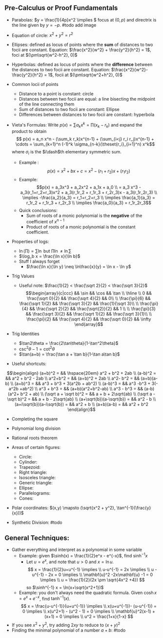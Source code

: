 ## Pre-Calculus or Proof Fundamentals
- Parabolas: $y = \frac{1}{4p}x^2 \implies $ focus at $(0, p)$ and directrix is the line given by $y = -p$. #todo add image

- Equation of circle: $x^2+y^2=r^2$

- Ellipses: defined as locus of points where the **sum** of distances to two focii are constant. Equation: $\frac{x^2}{w^2} + \frac{y^2}{h^2} = 1$, foci at $(\pm\sqrt{w^2-h^2}, 0)$

- Hyperbolas: defined as locus of points where the **difference** between the distances to two focii are constant. Equation: $\frac{x^2}{w^2}-\frac{y^2}{h^2} = 1$, focii at $(\pm\sqrt{w^2+h^2}, 0)$

- Common locii of points
	- Distance to a point is constant: circle
	- Distances between two focii are equal: a line bisecting the midpoint of the line connecting them
	- Sum of distances to two focii are constant: Ellipse
	- Differences between distances to two focii are constant: hyperbola

- Vieta's Formulas: Write $p(x) = \sum a_k x^k = \prod(x_k - r_k)$ and expand the product to obtain $$ p(x) = a_n x^n - (\sum_k r_k)x^{n-1} + (\sum_{i<j} r_i r_j)x^{n-1} + \cdots = \sum_{k=1}^n (-1)^k \sigma_{n-k}(\theset{r_i}_{i=1}^n) x^k$$
	where $\sigma_i$ is the $i\dash$th elementary symmetric sum.

	- Example :$$p(x) = x^2 + bx + c = x^2 - (r_1 + r_2)x + (r_1r_2)$$
	- Example: $$p(x) = a_3x^3 + a_2x^2 + a_1x + a_0 \\ = a_3 x^3 -a_3(r_1+r_2+r_3)x^2 + a_3(r_1r_2 + r_1r_3 + r_2r_3)x - a_3(r_1r_2r_3) \\ \implies -\frac{a_2}{a_3} = r_1+r_2+r_3 \\ \implies \frac{a_1}{a_3} = r_1r_2 + r_1r_3 + r_2r_3 \\ \implies \frac{a_0}{a_3} = r_1r_2r_3$$
	- Quick conclusions:
		- Sum of roots of a monic polynomial is the **negative** of the coefficient of $x^{n-1}$
		- Product of roots of a monic polynomial is the constant coefficient.

- Properties of logs:
	- $\ln(\prod) = \sum \ln$ but $\prod \ln \neq \ln \sum$
	- $\log_b x = \frac{\ln x}{\ln b}$
	- Stuff I always forget
		- $\frac{\ln x}{\ln y} \neq \ln\frac{x}{y} = \ln x - \ln y$


- Trig Values
	- Useful note: $\frac{1}{2} < \frac{\sqrt 2}{2} < \frac{\sqrt 3}{2}$
	$$\begin{array}{c|ccc}
	 && \sin && \cos && \tan \\ \hline \\
	0 && \frac{\sqrt 0}{2} && \frac{\sqrt 4}{2} && 0\\ \\
	\frac{\pi}{6} && \frac{\sqrt 1}{2} && \frac{\sqrt 3}{2} && \frac{1}{\sqrt 3}\\ \\
	\frac{\pi}{4} && \frac{\sqrt 2}{2} && \frac{\sqrt{2}}{2} && 1 \\ \\
	\frac{\pi}{3} && \frac{\sqrt 3}{2} && \frac{\sqrt 1}{2} && \frac{\sqrt 3}{1}\\ \\
	\frac{\pi}{2} && \frac{\sqrt 4}{2} && \frac{\sqrt 0}{2} && \infty
	\end{array}$$
- Trig Identities
	- $\tan2\theta = \frac{2\tan\theta}{1-\tan^2\theta}$
	- $\csc^2\theta - 1 = \cot^2\theta$
	- $\tan(a+b) = \frac{\tan a + \tan b}{1-\tan a\tan b}$

- Useful shortcuts:

$$\begin{align}
(a+b)^2 = && \hspace{20em} a^2 + b^2 + 2ab \\
(a-b)^2 = && a^2 + b^2 - 2ab \\
a^2+b^2 = && (a+b)^2 + 2ab \\
a^2- b^2 = && (a+b)(a-b) \\
(a+b)^3 = &&  a^3 + b^3 + 3(a^2b + ab^2) \\
(a-b)^3 = &&  a^3 -b^3 + 3(-a^2b +ab^2) \\
a^3 + b^3 = &&  (a+b)(a^2+b^2-ab) \\
a^3 - b^3 = &&  (a-b)(a^2+ b^2 + ab) \\
(\sqrt a + \sqrt b)^2 = &&  a + b + 2\sqrt{ab} \\
(\sqrt a - \sqrt b)^2 = &&  a + b - 2\sqrt{ab} \\
(a+\sqrt{b})(a-\sqrt{b}) = &&  a^2 - b \\
(a+i\sqrt{b})(a-i\sqrt{b}) = &&  a^2 + b \\
(a+b)(a-b) = && a^2 + b^2
\end{align}$$

- Completing the square
- Polynomial long division
- Rational roots theorem
- Areas of certain figures:
	- Circle:
	- Cylinder:
	- Trapezoid:
	- Right triangle:
	- Isosceles triangle:
	- Generic triangle:
	- Ellipse:
	- Parallelograms:
	- Cones:

- Polar coordinates: $(x,y) \mapsto (\sqrt{x^2 + y^2}, \tan^{-1}(\frac{y}{x}))$
- Synthetic Division: #todo

## General Techniques:
- Gather everything and interpret as a polynomial in some variable
	- Example: given $\sinh(x) = \frac{1}{2}e^x - e^{-x}$, find $\sinh^{-1} x$
		- Let $u=e^x$, and note that $u > 0$ and $x = \ln u$.
		$$
		x = \frac{1}{2}u+u^{-1} \implies \\
		u-u^{-1} = 2x \implies \\
		u - u^{-1} - 2x = 0 \implies \\
		\mathbf{u}^2 -2x\mathbf{u} -1 = 0 \implies \\
		u  = \frac{1}{2}(2x \pm \sqrt{4x^2 +4})
		$$
		so $\sinh^{-1} x = \ln(x+\sqrt{x^2+1})$
	- Example: you don't always need the quadratic formula. Given $\cosh x = e^x+e^{-x}$, find $\tanh^{-1}(x)$.
	$$
	x = \frac{u-u^{-1}}{u+u^{-1}} \implies  \\
	x(u+u^{-1})- (u-u^{-1}) = 0 \implies \\
	x(u^2+1) - (u^2 - 1) = 0 \implies \\
	\mathbf{u}^2(x-1) + (x+1) = 0 \implies \\
	u^2 = \frac{1+x}{1-x}
	$$
- If you see $x^2+y^2$, try adding $2xy$ to reduce to $(x+y)^2$
- Finding the minimal polynomial of a number $a+b$: #todo
